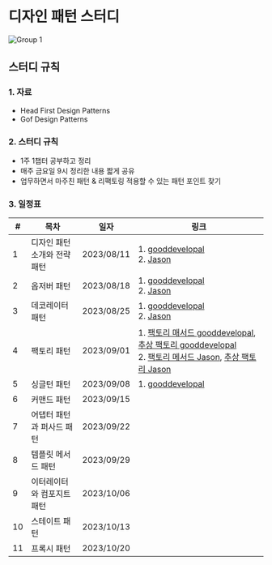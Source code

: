 # 디자인 패턴 스터디
![Group 1](https://github.com/insu0929/design-patterns-study/assets/38856112/35ea6b85-7470-4368-8a2d-78d4d441adae)
## 스터디 규칙


### 1. 자료
- Head First Design Patterns
- Gof Design Patterns

### 2. 스터디 규칙
- 1주 1챕터 공부하고 정리
- 매주 금요일 9시 정리한 내용 짧게 공유
- 업무하면서 마주친 패턴 & 리팩토링 적용할 수 있는 패턴 포인트 찾기

### 3. 일정표
|#|목차|일자|링크|
|------|---|---|---|
|1|디자인 패턴 소개와 전략 패턴  |2023/08/11| 1. [gooddevelopal](https://gooddevelopal.com/01-%eb%94%94%ec%9e%90%ec%9d%b8-%ed%8c%a8%ed%84%b4-%ec%86%8c%ea%b0%9c%ec%99%80-%ec%a0%84%eb%9e%b5-%ed%8c%a8%ed%84%b4/) <br> 2. [Jason](https://argonautsfleece.tistory.com/83)|
|2|옵저버 패턴               |2023/08/18| 1. [gooddevelopal](https://gooddevelopal.com/%eb%94%94%ec%9e%90%ec%9d%b8-%ed%8c%a8%ed%84%b4-%ec%98%b5%ec%a0%80%eb%b2%84-%ed%8c%a8%ed%84%b4-observer-pattern/) <br> 2. [Jason](https://argonautsfleece.tistory.com/55) |
|3|데코레이터 패턴            |2023/08/25| 1. [gooddevelopal](https://gooddevelopal.com/%eb%94%94%ec%9e%90%ec%9d%b8-%ed%8c%a8%ed%84%b4-3-%eb%8d%b0%ec%bd%94%eb%a0%88%ec%9d%b4%ed%84%b0-%ed%8c%a8%ed%84%b4-decorator-pattern/) <br> 2. [Jason](https://argonautsfleece.tistory.com/56)|
|4|팩토리 패턴               |2023/09/01| 1. [팩토리 매서드 gooddevelopal](https://gooddevelopal.com/%eb%94%94%ec%9e%90%ec%9d%b8-%ed%8c%a8%ed%84%b4-4-1-%ed%8c%a9%ed%86%a0%eb%a6%ac-%eb%a9%94%ec%84%9c%eb%93%9c-%ed%8c%a8%ed%84%b4-factory-method-pattern/), [추상 팩토리 gooddevelopal](https://gooddevelopal.com/%eb%94%94%ec%9e%90%ec%9d%b8-%ed%8c%a8%ed%84%b4-4-2-%ec%b6%94%ec%83%81-%ed%8c%a9%ed%86%a0%eb%a6%ac-%ed%8c%a8%ed%84%b4-abstract-factory-pattern/) <br> 2. [팩토리 메서드 Jason](https://argonautsfleece.tistory.com/57), [추상 팩토리 Jason](https://argonautsfleece.tistory.com/87) | 
|5|싱글턴 패턴               |2023/09/08| 1. [gooddevelopal](https://gooddevelopal.com/%eb%94%94%ec%9e%90%ec%9d%b8-%ed%8c%a8%ed%84%b4-5-%ec%8b%b1%ea%b8%80%ed%84%b4-%ed%8c%a8%ed%84%b4singleton-pattern/)|
|6|커맨드 패턴               |2023/09/15| |
|7|어댑터 패턴과 퍼사드 패턴    |2023/09/22| |
|8|템플릿 메서드 패턴          |2023/09/29| |
|9|이터레이터와 컴포지트 패턴    |2023/10/06| |
|10|스테이트 패턴             |2023/10/13| |
|11|프록시 패턴              |2023/10/20| |
